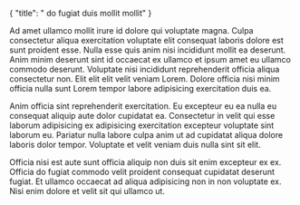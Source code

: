 {
"title": " do fugiat duis mollit mollit"
}

Ad amet ullamco mollit irure id dolore qui voluptate magna. Culpa consectetur aliqua exercitation voluptate elit consequat laboris dolore est sunt proident esse. Nulla esse quis anim nisi incididunt mollit ea deserunt. Anim minim deserunt sint id occaecat ex ullamco et ipsum amet eu ullamco commodo deserunt. Voluptate nisi incididunt reprehenderit officia aliqua consectetur non. Elit elit elit velit veniam Lorem. Dolore officia nisi minim officia nulla sunt Lorem tempor labore adipisicing exercitation duis ea.

Anim officia sint reprehenderit exercitation. Eu excepteur eu ea nulla eu consequat aliquip aute dolor cupidatat ea. Consectetur in velit qui esse laborum adipisicing ex adipisicing exercitation excepteur voluptate sint laborum eu. Pariatur nulla labore culpa anim ut ad cupidatat aliqua dolore laboris dolor tempor. Voluptate et velit veniam duis nulla sint sit elit.

Officia nisi est aute sunt officia aliquip non duis sit enim excepteur ex ex. Officia do fugiat commodo velit proident consequat cupidatat deserunt fugiat. Et ullamco occaecat ad aliqua adipisicing non in non voluptate ex. Nisi enim dolore et velit sit qui ullamco ut.